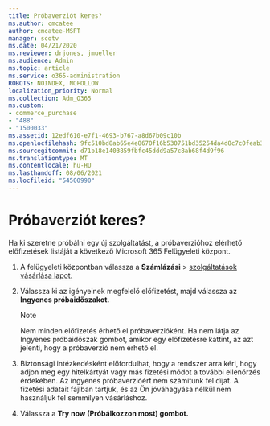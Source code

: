 ```yaml
---
title: Próbaverziót keres?
ms.author: cmcatee
author: cmcatee-MSFT
manager: scotv
ms.date: 04/21/2020
ms.reviewer: drjones, jmueller
ms.audience: Admin
ms.topic: article
ms.service: o365-administration
ROBOTS: NOINDEX, NOFOLLOW
localization_priority: Normal
ms.collection: Adm_O365
ms.custom:
- commerce_purchase
- "488"
- "1500033"
ms.assetid: 12edf610-e7f1-4693-b767-a8d67b09c10b
ms.openlocfilehash: 9fc510bd8ab65e4e8670f16b530751bd35254da4d8c7c0feab3cfbf1d0e24303
ms.sourcegitcommit: d71b18e1403859fbfc45ddd9a57c8ab68f4d9f96
ms.translationtype: MT
ms.contentlocale: hu-HU
ms.lasthandoff: 08/06/2021
ms.locfileid: "54500990"
---
```

# <a name="trying-to-find-a-trial"></a>Próbaverziót keres?

Ha ki szeretne próbálni egy új szolgáltatást, a próbaverzióhoz elérhető előfizetések listáját a következő Microsoft 365 Felügyeleti központ.
  
1. A felügyeleti központban válassza a **Számlázási** \> [szolgáltatások vásárlása lapot.](https://go.microsoft.com/fwlink/p/?linkid=868433)

2. Válassza ki az igényeinek megfelelő előfizetést, majd válassza az **Ingyenes próbaidőszakot.**

    > [!NOTE]
    > Nem minden előfizetés érhető el próbaverzióként. Ha nem látja az  Ingyenes próbaidőszak gombot, amikor egy előfizetésre kattint, az azt jelenti, hogy a próbaverzió nem érhető el.
  
3. Biztonsági intézkedésként előfordulhat, hogy a rendszer arra kéri, hogy adjon meg egy hitelkártyát vagy más fizetési módot a további ellenőrzés érdekében. Az ingyenes próbaverzióért nem számítunk fel díjat. A fizetési adatait fájlban tartjuk, és az Ön jóváhagyása nélkül nem használjuk fel semmilyen vásárláshoz.

4. Válassza a **Try now (Próbálkozzon most) gombot.**